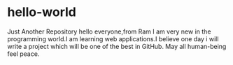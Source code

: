 # hello-world
Just Another Repository
hello everyone,from Ram
  I am very new in the programming world.I am learning web applications.I believe one day i will write a project which will be one of the best in GitHub.
  May all human-being feel peace.
